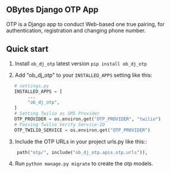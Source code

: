 ## OBytes Django OTP App

OTP is a Django app to conduct Web-based one true pairing, for authentication, registration and changing phone number.

## Quick start

1. Install `ob_dj_otp` latest version `pip install ob_dj_otp`

2. Add "ob_dj_otp" to your `INSTALLED_APPS` setting like this:

```python
   # settings.py
   INSTALLED_APPS = [
        ...
        "ob_dj_otp",
   ]
   # Setting Twilio as SMS Provider
   OTP_PROVIDER = os.environ.get("OTP_PROVIDER", "twilio")
   # Passing Twilio Verify Service-ID
   OTP_TWILIO_SERVICE = os.environ.get("OTP_PROVIDER")
```


3. Include the OTP URLs in your project urls.py like this::

```python
    path("otp/", include("ob_dj_otp.apis.otp.urls")),
```

4. Run ``python manage.py migrate`` to create the otp models.

